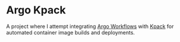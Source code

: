 # Argo Kpack

A project where I attempt integrating [Argo Workflows](https://argo-workflows.readthedocs.io/en/latest/workflow-concepts/) with [Kpack](https://github.com/buildpacks-community/kpack/blob/main/docs/tutorial.md) for automated container image builds and deployments.

